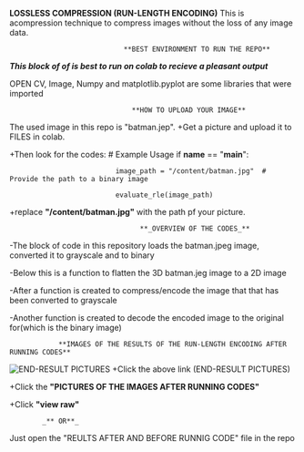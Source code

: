 **LOSSLESS COMPRESSION (RUN-LENGTH ENCODING)**
    This is acompression technique to compress images without the loss of any image data.
                                
                                **BEST ENVIRONMENT TO RUN THE REPO**
***This block of of is best to run on colab to recieve a pleasant output***

OPEN CV, Image, Numpy and matplotlib.pyplot are some libraries that were imported

                                  **HOW TO UPLOAD YOUR IMAGE**
The used image in this repo is "batman.jep".
+Get a picture and upload it to FILES in colab.

+Then look for the codes: # Example Usage
                          if __name__ == "__main__":
                          
                              image_path = "/content/batman.jpg"  # Provide the path to a binary image
                              
                              evaluate_rle(image_path)
                              
+replace **"/content/batman.jpg"** with the path pf your picture.

                                    **_OVERVIEW OF THE CODES_**
-The block of code in this repository loads the batman.jpeg image, converted it to grayscale and to binary

-Below this is a function to flatten the 3D batman.jeg image to a 2D image

-After a function is created to compress/encode the image that that has been converted to grayscale

-Another function is created to decode the encoded image to the original for(which is the binary image)

                **IMAGES OF THE RESULTS OF THE RUN-LENGTH ENCODING AFTER RUNNING CODES**
![END-RESULT PICTURES](IMAGES)
+Click the above link (END-RESULT PICTURES)

+Click the **"PICTURES OF THE IMAGES AFTER RUNNING CODES"**

+Click **"view raw"**

            _** OR**_
Just open the "REULTS AFTER AND BEFORE RUNNIG CODE" file in the repo
